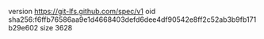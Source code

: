 version https://git-lfs.github.com/spec/v1
oid sha256:f6ffb76586aa9e1d4668403defd6dee4df90542e8ff2c52ab3b9fb171b29e602
size 3628
